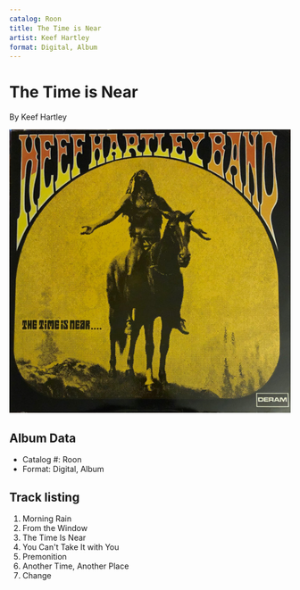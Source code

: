 ```yaml
---
catalog: Roon
title: The Time is Near
artist: Keef Hartley
format: Digital, Album
---
```


# The Time is Near

By Keef Hartley

![](../../assets/albumcovers/Keef_Hartley-The_Time_is_Near.png)

## Album Data

- Catalog #: Roon
- Format: Digital, Album


## Track listing


1. Morning Rain
2. From the Window
3. The Time Is Near
4. You Can't Take It with You
5. Premonition
6. Another Time, Another Place
7. Change

